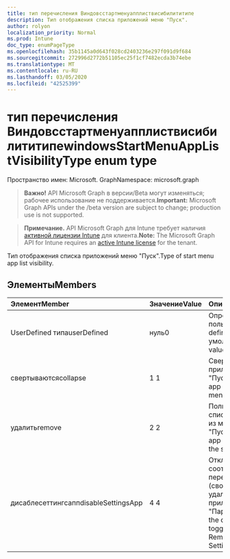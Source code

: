 ```yaml
---
title: тип перечисления Виндовсстартменуапплиствисибилититипе
description: Тип отображения списка приложений меню "Пуск".
author: rolyon
localization_priority: Normal
ms.prod: Intune
doc_type: enumPageType
ms.openlocfilehash: 35b1145a0d643f028cd2403236e297f091d9f684
ms.sourcegitcommit: 272996d2772b51105ec25f1cf7482ecda3b74ebe
ms.translationtype: MT
ms.contentlocale: ru-RU
ms.lasthandoff: 03/05/2020
ms.locfileid: "42525399"
---
```

# <a name="windowsstartmenuapplistvisibilitytype-enum-type"></a><span data-ttu-id="18365-103">тип перечисления Виндовсстартменуапплиствисибилититипе</span><span class="sxs-lookup"><span data-stu-id="18365-103">windowsStartMenuAppListVisibilityType enum type</span></span>

<span data-ttu-id="18365-104">Пространство имен: Microsoft. Graph</span><span class="sxs-lookup"><span data-stu-id="18365-104">Namespace: microsoft.graph</span></span>

> <span data-ttu-id="18365-105">**Важно!** API Microsoft Graph в версии/Beta могут изменяться; рабочее использование не поддерживается.</span><span class="sxs-lookup"><span data-stu-id="18365-105">**Important:** Microsoft Graph APIs under the /beta version are subject to change; production use is not supported.</span></span>

> <span data-ttu-id="18365-106">**Примечание.** API Microsoft Graph для Intune требует наличия [активной лицензии Intune](https://go.microsoft.com/fwlink/?linkid=839381) для клиента.</span><span class="sxs-lookup"><span data-stu-id="18365-106">**Note:** The Microsoft Graph API for Intune requires an [active Intune license](https://go.microsoft.com/fwlink/?linkid=839381) for the tenant.</span></span>

<span data-ttu-id="18365-107">Тип отображения списка приложений меню "Пуск".</span><span class="sxs-lookup"><span data-stu-id="18365-107">Type of start menu app list visibility.</span></span>

## <a name="members"></a><span data-ttu-id="18365-108">Элементы</span><span class="sxs-lookup"><span data-stu-id="18365-108">Members</span></span>
|<span data-ttu-id="18365-109">Элемент</span><span class="sxs-lookup"><span data-stu-id="18365-109">Member</span></span>|<span data-ttu-id="18365-110">Значение</span><span class="sxs-lookup"><span data-stu-id="18365-110">Value</span></span>|<span data-ttu-id="18365-111">Описание</span><span class="sxs-lookup"><span data-stu-id="18365-111">Description</span></span>|
|:---|:---|:---|
|<span data-ttu-id="18365-112">UserDefined типа</span><span class="sxs-lookup"><span data-stu-id="18365-112">userDefined</span></span>|<span data-ttu-id="18365-113">нуль</span><span class="sxs-lookup"><span data-stu-id="18365-113">0</span></span>|<span data-ttu-id="18365-114">Определено пользователем.</span><span class="sxs-lookup"><span data-stu-id="18365-114">User defined.</span></span> <span data-ttu-id="18365-115">Значение по умолчанию.</span><span class="sxs-lookup"><span data-stu-id="18365-115">Default value.</span></span>|
|<span data-ttu-id="18365-116">свертываются</span><span class="sxs-lookup"><span data-stu-id="18365-116">collapse</span></span>|<span data-ttu-id="18365-117">1 </span><span class="sxs-lookup"><span data-stu-id="18365-117">1</span></span>|<span data-ttu-id="18365-118">Свертывание списка приложений в меню "Пуск".</span><span class="sxs-lookup"><span data-stu-id="18365-118">Collapse the app list on the start menu.</span></span>|
|<span data-ttu-id="18365-119">удалить</span><span class="sxs-lookup"><span data-stu-id="18365-119">remove</span></span>|<span data-ttu-id="18365-120">2 </span><span class="sxs-lookup"><span data-stu-id="18365-120">2</span></span>|<span data-ttu-id="18365-121">Полностью удаляет список приложений из меню "Пуск".</span><span class="sxs-lookup"><span data-stu-id="18365-121">Removes the app list entirely from the start menu.</span></span>|
|<span data-ttu-id="18365-122">дисаблесеттингсапп</span><span class="sxs-lookup"><span data-stu-id="18365-122">disableSettingsApp</span></span>|<span data-ttu-id="18365-123">4 </span><span class="sxs-lookup"><span data-stu-id="18365-123">4</span></span>|<span data-ttu-id="18365-124">Отключает соответствующий переключатель (сворачивать или удалить) в приложении "Параметры".</span><span class="sxs-lookup"><span data-stu-id="18365-124">Disables the corresponding toggle (Collapse or Remove) in the Settings app.</span></span>|



